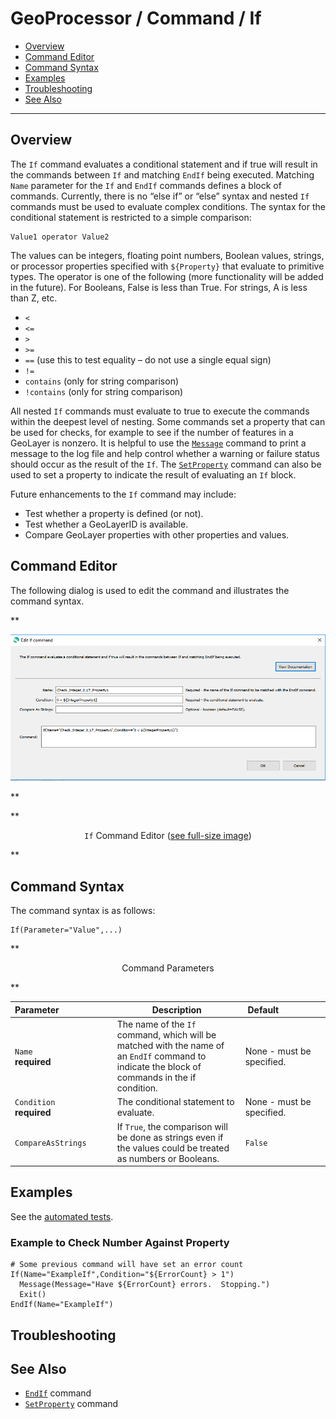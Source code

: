 # GeoProcessor / Command / If #

*   [Overview](#overview)
*   [Command Editor](#command-editor)
*   [Command Syntax](#command-syntax)
*   [Examples](#examples)
*   [Troubleshooting](#troubleshooting)
*   [See Also](#see-also)

-------------------------

## Overview ##

The `If` command evaluates a conditional statement and if true will result in the commands between
`If` and matching `EndIf` being executed. Matching `Name` parameter for the `If` and `EndIf`
commands defines a block of commands. Currently, there is no “else if” or “else” syntax and nested
`If` commands must be used to evaluate complex conditions. The syntax for the conditional statement
is restricted to a simple comparison:

```
Value1 operator Value2
```

The values can be integers, floating point numbers, Boolean values, strings, or processor properties
specified with `${Property}` that
evaluate to primitive types. The operator is one of the following (more functionality will be added in the
future). For Booleans, False is less than True. For strings, A is less than Z, etc.

*   `<`
*   `<=`
*   `>`
*   `>=`
*   `==` (use this to test equality – do not use a single equal sign)
*   `!=`
*   `contains` (only for string comparison)
*   `!contains` (only for string comparison)

All nested `If` commands must evaluate to true to execute the commands within the deepest level of
nesting. Some commands set a property that
can be used for checks, for example to see if the number of features in a GeoLayer is nonzero.
It is helpful to use the [`Message`](../Message/Message.md) command to print a message to the log file and help control whether
a warning or failure status should occur as the result of the `If`.
The [`SetProperty`](../SetProperty/SetProperty.md) command can also be used to set a property to indicate
the result of evaluating an `If` block.

Future enhancements to the `If` command may include:

*   Test whether a property is defined (or not).
*   Test whether a GeoLayerID is available.
*   Compare GeoLayer properties with other properties and values.

## Command Editor ##

The following dialog is used to edit the command and illustrates the command syntax.

**<p style="text-align: center;">
![If](If.png)
</p>**

**<p style="text-align: center;">
`If` Command Editor (<a href="../If.png">see full-size image</a>)
</p>**

## Command Syntax ##

The command syntax is as follows:

```text
If(Parameter="Value",...)
```
**<p style="text-align: center;">
Command Parameters
</p>**

| **Parameter**&nbsp;&nbsp;&nbsp;&nbsp;&nbsp;&nbsp;&nbsp;&nbsp;&nbsp;&nbsp;&nbsp;&nbsp;&nbsp;&nbsp;&nbsp;&nbsp;&nbsp;&nbsp;&nbsp;&nbsp;&nbsp; | **Description** | **Default**&nbsp;&nbsp;&nbsp;&nbsp;&nbsp;&nbsp;&nbsp;&nbsp;&nbsp;&nbsp;&nbsp;&nbsp;&nbsp;&nbsp;&nbsp;&nbsp;&nbsp; |
| --------------|-----------------|----------------- |
| `Name`<br>**required** | The name of the `If` command, which will be matched with the name of an `EndIf` command to indicate the block of commands in the if condition. | None - must be specified. |
| `Condition`<br>**required** | The conditional statement to evaluate. | None - must be specified. |
| `CompareAsStrings` | If `True`, the comparison will be done as strings even if the values could be treated as numbers or Booleans. | `False` |

## Examples ##

See the [automated tests](https://github.com/OpenWaterFoundation/owf-app-geoprocessor-python-test/tree/main/test/commands/If).

### Example to Check Number Against Property ###

```text
# Some previous command will have set an error count
If(Name="ExampleIf",Condition="${ErrorCount} > 1")
  Message(Message="Have ${ErrorCount} errors.  Stopping.")
  Exit()
EndIf(Name="ExampleIf")
```

## Troubleshooting ##

## See Also ##

*   [`EndIf`](../EndIf/EndIf.md) command
*   [`SetProperty`](../SetProperty/SetProperty.md) command
